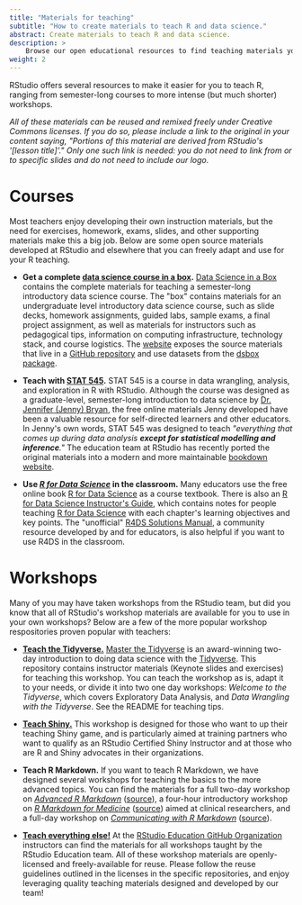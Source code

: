 ```yaml
---
title: "Materials for teaching"
subtitle: "How to create materials to teach R and data science."
abstract: Create materials to teach R and data science.
description: >
    Browse our open educational resources to find teaching materials you are welcome to reuse and remix.
weight: 2
---
```


RStudio offers several resources to make it easier for you to teach R, ranging from semester-long courses to more intense (but much shorter) workshops.

<em>
All of these materials can be reused and remixed freely under Creative Commons licenses.
If you do so,
please include a link to the original in your content saying,
"Portions of this material are derived from RStudio's '[lesson title]'."
Only one such link is needed:
you do not need to link from or to specific slides and do not need to include our logo.
</em>

# Courses

Most teachers enjoy developing their own instruction materials, but the need for exercises, homework, exams, slides, and other supporting materials make this a big job. Below are some open source materials developed at RStudio and elsewhere that you can freely adapt and use for your R teaching.

- **Get a complete [data science course in a box](https://datasciencebox.org).** [Data Science in a Box](https://datasciencebox.org) contains the complete materials for teaching a semester-long introductory data science course. The "box" contains materials for an undergraduate level introductory data science course, such as slide decks, homework assignments, guided labs, sample exams, a final project assignment, as well as materials for instructors such as pedagogical tips, information on computing infrastructure, technology stack, and course logistics. The [website](https://datasciencebox.org) exposes the source materials that live in a [GitHub repository](https://github.com/rstudio-education/datascience-box) and use datasets from the [dsbox package](https://github.com/rstudio-education/dsbox).

- **Teach with [STAT 545](https://stat545.com/).**
STAT 545 is a course in data wrangling, analysis, and exploration in R with RStudio. Although the course was designed as a graduate-level, semester-long introduction to data science by [Dr. Jennifer (Jenny) Bryan](https://jennybryan.org/), the free online materials Jenny developed have been a valuable resource for self-directed learners and other educators. In Jenny's own words, STAT 545 was designed to teach _"everything that comes up during data analysis **except for statistical modelling and inference**."_ The education team at RStudio has recently ported the original materials into a modern and more maintainable [bookdown website](https://stat545.com/).

- **Use [_R for Data Science_](https://r4ds.had.co.nz/) in the classroom.** Many educators use the free online book [R for Data Science](https://r4ds.had.co.nz/) as a course textbook. There is also an [R for Data Science Instructor's Guide](https://github.com/rstudio-education/r4ds-instructors), which contains notes for people teaching [R for Data Science](https://r4ds.had.co.nz/) with each chapter's learning objectives and key points. The "unofficial" [R4DS Solutions Manual](https://jrnold.github.io/r4ds-exercise-solutions/), a community resource developed by and for educators, is also helpful if you want to use R4DS in the classroom.

# Workshops

Many of you may have taken workshops from the RStudio team, but did you know that all of RStudio's workshop materials are available for you to use in your own workshops? Below are a few of the more popular workshop respositories proven popular with teachers:
  
- [**Teach the Tidyverse.**](https://github.com/rstudio-education/remaster-the-tidyverse/blob/master/README.md) [Master the Tidyverse](https://github.com/rstudio-education/remaster-the-tidyverse/) is an award-winning two-day introduction to doing data science with the [Tidyverse](https://www.tidyverse.org/). This repository contains instructor materials (Keynote slides and exercises) for teaching this workshop. You can teach the workshop as is, adapt it to your needs, or divide it into two one day workshops: _Welcome to the Tidyverse_, which covers Exploratory Data Analysis, and _Data Wrangling with the Tidyverse_. See the README for teaching tips.

- [**Teach Shiny.**](https://github.com/rstudio-education/teach-shiny) This workshop is designed for those who want to up their teaching Shiny game, and is particularly aimed at training partners who want to qualify as an RStudio Certified Shiny Instructor and at those who are R and Shiny advocates in their organizations.

- **Teach R Markdown.** If you want to teach R Markdown, we have designed several workshops for teaching the basics to the more advanced topics. You can find the materials for a full two-day workshop on [*Advanced R Markdown*](https://arm.rbind.io/) ([source](https://github.com/rstudio-education/arm-workshop-rsc2019)), a four-hour introductory workshop on [*R Markdown for Medicine*](https://rmd4medicine.netlify.com/) ([source](https://github.com/rstudio-education/rmd4medicine)) aimed at clinical researchers, and a full-day workshop on [*Communicating with R Markdown*](https://ysc-rmarkdown.netlify.com/) ([source](https://github.com/rstudio-education/communicate-rmd-workshop)).

- [**Teach everything else!**](https://github.com/rstudio-education/) At the [RStudio Education GitHub Organization](https://github.com/rstudio-education/) instructors can find the materials for all workshops taught by the RStudio Education team. All of these workshop materials are openly-licensed and freely-available for reuse. Please follow the reuse guidelines outlined in the licenses in the specific repositories, and enjoy leveraging quality teaching materials designed and developed by our team!
